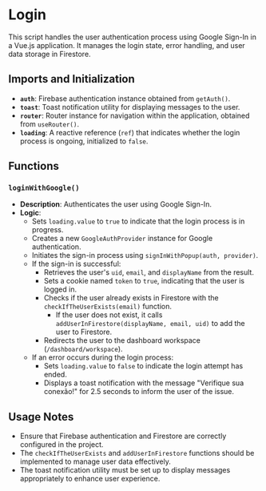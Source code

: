 # Login

This script handles the user authentication process using Google Sign-In in a Vue.js application. It manages the login state, error handling, and user data storage in Firestore.

## Imports and Initialization
- **`auth`**: Firebase authentication instance obtained from `getAuth()`.
- **`toast`**: Toast notification utility for displaying messages to the user.
- **`router`**: Router instance for navigation within the application, obtained from `useRouter()`.
- **`loading`**: A reactive reference (`ref`) that indicates whether the login process is ongoing, initialized to `false`.

## Functions

### `loginWithGoogle()`
- **Description**: Authenticates the user using Google Sign-In.
- **Logic**:
  - Sets `loading.value` to `true` to indicate that the login process is in progress.
  - Creates a new `GoogleAuthProvider` instance for Google authentication.
  - Initiates the sign-in process using `signInWithPopup(auth, provider)`.
  - If the sign-in is successful:
    - Retrieves the user's `uid`, `email`, and `displayName` from the result.
    - Sets a cookie named `token` to `true`, indicating that the user is logged in.
    - Checks if the user already exists in Firestore with the `checkIfTheUserExists(email)` function.
      - If the user does not exist, it calls `addUserInFirestore(displayName, email, uid)` to add the user to Firestore.
    - Redirects the user to the dashboard workspace (`/dashboard/workspace`).
  - If an error occurs during the login process:
    - Sets `loading.value` to `false` to indicate the login attempt has ended.
    - Displays a toast notification with the message "Verifique sua conexão!" for 2.5 seconds to inform the user of the issue.

## Usage Notes
- Ensure that Firebase authentication and Firestore are correctly configured in the project.
- The `checkIfTheUserExists` and `addUserInFirestore` functions should be implemented to manage user data effectively.
- The toast notification utility must be set up to display messages appropriately to enhance user experience.
